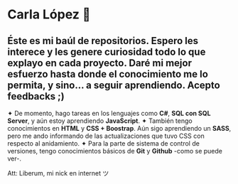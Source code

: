 # Carla López 🌸

## Éste es mi baúl de repositorios. Espero les interece y les genere curiosidad todo lo que explayo en cada proyecto. Daré mi mejor esfuerzo hasta donde el conocimiento me lo permita, y sino... a seguir aprendiendo. Acepto feedbacks ;)

✦ De momento, hago tareas en los lenguajes como **C#**, **SQL con SQL Server**, y aún estoy aprendiendo **JavaScript**.
✦ También tengo conocimientos en **HTML** y **CSS + Boostrap**. Aún sigo aprendiendo un **SASS**, pero me ando informando de las actualizaciones que tuvo CSS con respecto al anidamiento. 
✦ Para la parte de sistema de control de versiones, tengo conocimientos básicos de **Git** y **Github** -como se puede ver-.

Att: Liberum, mi nick en internet ツ

<!---
libCarla/libCarla is a ✨ special ✨ repository because its `README.md` (this file) appears on your GitHub profile.
You can click the Preview link to take a look at your changes.
--->
